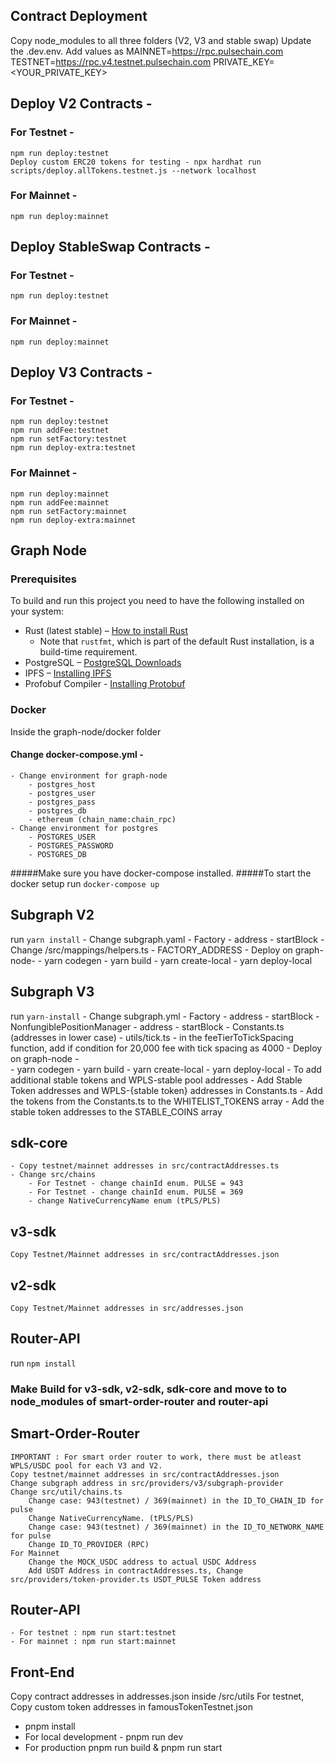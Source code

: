 ## Contract Deployment
Copy node_modules to all three folders (V2, V3 and stable swap)
Update the .dev.env. Add values as
MAINNET=https://rpc.pulsechain.com
TESTNET=https://rpc.v4.testnet.pulsechain.com
PRIVATE_KEY=<YOUR_PRIVATE_KEY>

## Deploy V2 Contracts - 
### For Testnet - 
    npm run deploy:testnet
    Deploy custom ERC20 tokens for testing - npx hardhat run scripts/deploy.allTokens.testnet.js --network localhost
### For Mainnet - 
    npm run deploy:mainnet

## Deploy StableSwap Contracts - 
### For Testnet - 
    npm run deploy:testnet
### For Mainnet - 
    npm run deploy:mainnet

## Deploy V3 Contracts - 
### For Testnet - 
    npm run deploy:testnet
    npm run addFee:testnet
    npm run setFactory:testnet
    npm run deploy-extra:testnet
### For Mainnet - 
    npm run deploy:mainnet
    npm run addFee:mainnet
    npm run setFactory:mainnet
    npm run deploy-extra:mainnet

##  Graph Node
### Prerequisites

To build and run this project you need to have the following installed on your system:

- Rust (latest stable) – [How to install Rust](https://www.rust-lang.org/en-US/install.html)
  - Note that `rustfmt`, which is part of the default Rust installation, is a build-time requirement.
- PostgreSQL – [PostgreSQL Downloads](https://www.postgresql.org/download/)
- IPFS – [Installing IPFS](https://docs.ipfs.io/install/)
- Profobuf Compiler - [Installing Protobuf](https://grpc.io/docs/protoc-installation/)

### Docker
Inside the graph-node/docker folder
#### Change docker-compose.yml - 
    - Change environment for graph-node 
        - postgres_host
        - postgres_user
        - postgres_pass
        - postgres_db
        - ethereum (chain_name:chain_rpc)
    - Change environment for postgres
        - POSTGRES_USER
        - POSTGRES_PASSWORD
        - POSTGRES_DB
#####Make sure you have docker-compose installed. 
#####To start the docker setup run `docker-compose up`

## Subgraph V2
run `yarn install`
    - Change subgraph.yaml
        - Factory
            - address
            - startBlock
    - Change /src/mappings/helpers.ts
        - FACTORY_ADDRESS
    - Deploy on graph-node- 
        - yarn codegen
        - yarn build
        - yarn create-local
        - yarn deploy-local

## Subgraph V3
run `yarn-install`
    - Change subgraph.yml
        - Factory
            - address
            - startBlock
        - NonfungiblePositionManager
            - address
            - startBlock
        - Constants.ts (addresses in lower case)
        - utils/tick.ts
            - in the feeTierToTickSpacing function, add if condition for 20,000 fee with tick spacing as 4000
    - Deploy on graph-node -  
        - yarn codegen
        - yarn build
        - yarn create-local
        - yarn deploy-local
    - To add additional stable tokens and WPLS-stable pool addresses
        - Add Stable Token addresses and WPLS-{stable token} addresses in Constants.ts
        - Add the tokens from the Constants.ts to the WHITELIST_TOKENS array
        - Add the stable token addresses to the STABLE_COINS array

## sdk-core
    - Copy testnet/mainnet addresses in src/contractAddresses.ts
    - Change src/chains
        - For Testnet - change chainId enum. PULSE = 943
        - For Testnet - change chainId enum. PULSE = 369
        - change NativeCurrencyName enum (tPLS/PLS)
## v3-sdk
    Copy Testnet/Mainnet addresses in src/contractAddresses.json
## v2-sdk
    Copy Testnet/Mainnet addresses in src/addresses.json
## Router-API
run `npm install`

### Make Build for v3-sdk, v2-sdk, sdk-core and move to to node_modules of smart-order-router and router-api
## Smart-Order-Router
    IMPORTANT : For smart order router to work, there must be atleast WPLS/USDC pool for each V3 and V2.
    Copy testnet/mainnet addresses in src/contractAddresses.json
    Change subgraph address in src/providers/v3/subgraph-provider
    Change src/util/chains.ts
        Change case: 943(testnet) / 369(mainnet) in the ID_TO_CHAIN_ID for pulse
        Change NativeCurrencyName. (tPLS/PLS)
        Change case: 943(testnet) / 369(mainnet) in the ID_TO_NETWORK_NAME for pulse
        Change ID_TO_PROVIDER (RPC)
    For Mainnet 
        Change the MOCK_USDC address to actual USDC Address
        Add USDT Address in contractAddresses.ts, Change src/providers/token-provider.ts USDT_PULSE Token address

## Router-API
    - For testnet : npm run start:testnet
    - For mainnet : npm run start:mainnet

## Front-End
Copy contract addresses in addresses.json inside /src/utils
For testnet, Copy custom token addresses in famousTokenTestnet.json
- pnpm install
- For local development - pnpm run dev
- For production pnpm run build & pnpm run start
